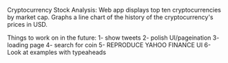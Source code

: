 Cryptocurrency Stock Analysis: Web app displays top ten cryptocurrencies by market cap. Graphs a line chart of the history of the cryptocurrency's prices in USD.


Things to work on in the future:
1- show tweets
2- polish UI/pageination
3- loading page
4- search for coin
5- REPRODUCE YAHOO FINANCE UI
6- Look at examples with typeaheads





